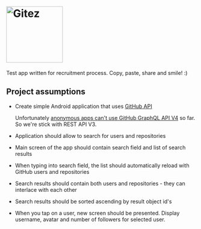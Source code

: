# <img width="150" alt="Gitez" src="https://user-images.githubusercontent.com/2025949/45154336-88711f00-b1d7-11e8-97c1-b5a6d17e0fb8.png">
Test app written for recruitment process. Copy, paste, share and smile! :)

## Project assumptions

* Create simple Android application that uses [GitHub API](https://developer.github.com/v3/)

  Unfortunately [anonymous apps can't use GitHub GraphQL API V4](https://platform.github.community/t/permit-access-without-oauth-token/2572) so far. So we're stick with REST API V3.

* Application should allow to search for users and repositories
* Main screen of the app should contain search field and list of search results
* When typing into search field, the list should automatically reload with GitHub users and repositories
* Search results should contain both users and repositories - they can interlace with each other
* Search results should be sorted ascending by result object id's
* When you tap on a user, new screen should be presented. Display username, avatar and number of followers for selected user.
